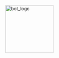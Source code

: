 
<img src="https://github.com/user-attachments/assets/a79791a2-d67b-4d28-ad79-4dd184b4b10e" alt="bot_logo" width="150" />
